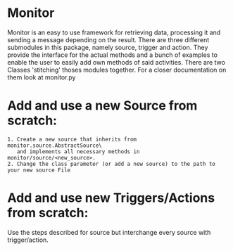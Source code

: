 Monitor
========

Monitor is an easy to use framework for retrieving data, processing it and sending a message depending
on the result. 
There are three different submodules in this package, namely source, trigger and action. 
They provide the interface for the actual methods and a bunch of examples to enable the user to easily 
add own methods of said activities.
There are two Classes 'stitching' thoses modules together. For a closer documentation on them look at monitor.py



Add and use a new Source from scratch:
======================================

    1. Create a new source that inherits from monitor.source.AbstractSource\
       and implements all necessary methods in monitor/source/<new_source>.    
    2. Change the class parameter (or add a new source) to the path to your new source File


Add and use new Triggers/Actions from scratch:
==============================================

Use the steps described for source but interchange every source with trigger/action.